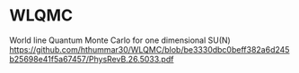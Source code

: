 # WLQMC
World line Quantum Monte Carlo for one dimensional SU(N)
https://github.com/hthummar30/WLQMC/blob/be3330dbc0beff382a6d245b25698e41f5a67457/PhysRevB.26.5033.pdf

